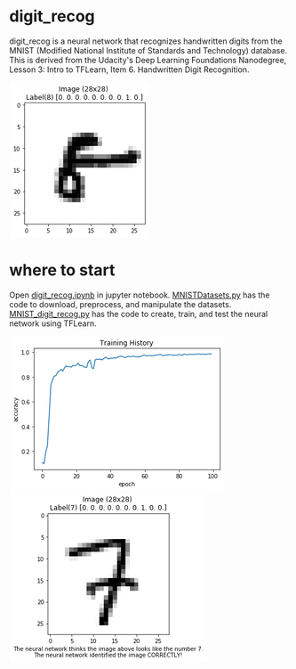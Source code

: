 # digit_recog

digit_recog is a neural network that recognizes handwritten digits from the MNIST (Modified National Institute of Standards and Technology) database. This is derived from the Udacity's Deep Learning Foundations Nanodegree, Lesson 3: Intro to TFLearn, Item 6. Handwritten Digit Recognition.

![Alt text](MNIST-8.png?raw=true)


# where to start

Open [digit_recog.ipynb](digit_recog.ipynb) in jupyter notebook. [MNISTDatasets.py](MNISTDatasets.py) has the code to download, preprocess, and manipulate the datasets. [MNIST_digit_recog.py](MNIST_digit_recog.py) has the code to create, train, and test the neural network using TFLearn.


![Alt text](training_history.png?raw=true)  ![Alt text](predict-7.png?raw=true)